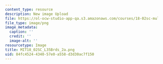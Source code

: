```yaml
---
content_type: resource
description: New image Upload
file: https://ol-ocw-studio-app-qa.s3.amazonaws.com/courses/18-02sc-multivariable-calculus-fall-2010/84fc4524434057e0a558d3d30ac7f150_MIT18_02SC_L35Brds_2a.png
file_type: image/png
image_metadata:
  caption: ''
  credit: ''
  image-alt: ''
resourcetype: Image
title: MIT18_02SC_L35Brds_2a.png
uid: 84fc4524-4340-57e0-a558-d3d30ac7f150
---
```

